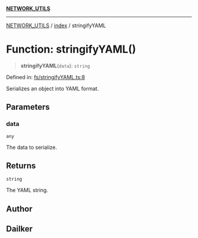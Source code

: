 [**NETWORK_UTILS**](../../README.md)

***

[NETWORK_UTILS](../../README.md) / [index](../README.md) / stringifyYAML

# Function: stringifyYAML()

> **stringifyYAML**(`data`): `string`

Defined in: [fs/stringifyYAML.ts:8](https://github.com/dailker/everyutil/blob/26e2bb73429918cf0d08899e9efd90b82a42c92e/src/fs/stringifyYAML.ts#L8)

Serializes an object into YAML format.

## Parameters

### data

`any`

The data to serialize.

## Returns

`string`

The YAML string.

## Author

## Dailker
